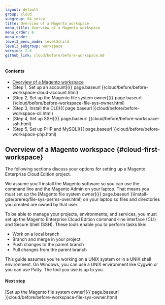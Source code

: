 ```yaml
---
layout: default
group: cloud
subgroup: 04_setup
title: Overview of a Magento workspace
menu_title: Overview of a Magento workspace
menu_order: 6
menu_node: 
level3_menu_node: level3child
level3_subgroup: workspace
version: 2.0
github_link: cloud/before/before-workspace.md
---
```


#### Contents
*	[Overview of a Magento workspace](#cloud-first-workspace)
*	[Step 1, Set up an account]({{ page.baseurl }}cloud/before/before-workspace-cloud-account.html)
*	[Step 2, Set up the Magento file system owner]({{ page.baseurl }}cloud/before/before-workspace-file-sys-owner.html)
*	[Step 3, Install the CLI]({{ page.baseurl }}cloud/before/before-workspace-cli.html)
*	[Step 4, Set up SSH]({{ page.baseurl }}cloud/before/before-workspace-ssh.html)
*	[Step 5, Set up PHP and MySQL]({{ page.baseurl }}cloud/before/before-workspace-php.html)

## Overview of a Magento workspace {#cloud-first-workspace}
The following sections discuss your options for setting up a Magento Enterprise Cloud Edition project.

We assume you'll install the Magento software so you can use the command line and the Magento Admin on your laptop. That means you must set up the [Magento file system owner]({{ page.baseurl }}install-gde/prereq/file-sys-perms-over.html) on your laptop so files and directories you created are owned by that user.

To be able to manage your projects, environments, and services, you must set up the Magento Enterprise Cloud Edition command-line interface (CLI) and Secure Shell (SSH). These tools enable you to perform tasks like:

*	Work on a local branch
*	Branch and merge in your project
*	Push changes to the parent branch
*	Pull changes from the parent branch

This guide assumes you're working on a UNIX system or in a UNIX shell environment. On Windows, you can use a UNIX environment like Cygwin or you can use Putty. The tool you use is up to you.

#### Next step
[Set up the Magento file system owner]({{ page.baseurl }}cloud/before/before-workspace-file-sys-owner.html)


